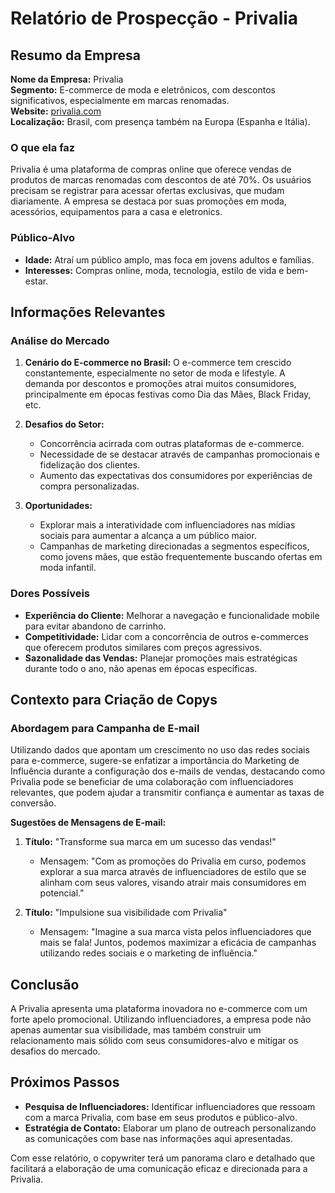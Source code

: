 # Relatório de Prospecção - Privalia

## Resumo da Empresa
**Nome da Empresa:** Privalia  
**Segmento:** E-commerce de moda e eletrônicos, com descontos significativos, especialmente em marcas renomadas.  
**Website:** [privalia.com](https://br.privalia.com/)  
**Localização:** Brasil, com presença também na Europa (Espanha e Itália).

### O que ela faz
Privalia é uma plataforma de compras online que oferece vendas de produtos de marcas renomadas com descontos de até 70%. Os usuários precisam se registrar para acessar ofertas exclusivas, que mudam diariamente. A empresa se destaca por suas promoções em moda, acessórios, equipamentos para a casa e eletronics.

### Público-Alvo
- **Idade:** Atraí um público amplo, mas foca em jovens adultos e famílias.
- **Interesses:** Compras online, moda, tecnologia, estilo de vida e bem-estar.

## Informações Relevantes
### Análise do Mercado
1. **Cenário do E-commerce no Brasil:** O e-commerce tem crescido constantemente, especialmente no setor de moda e lifestyle. A demanda por descontos e promoções atrai muitos consumidores, principalmente em épocas festivas como Dia das Mães, Black Friday, etc.
  
2. **Desafios do Setor:**
   - Concorrência acirrada com outras plataformas de e-commerce.
   - Necessidade de se destacar através de campanhas promocionais e fidelização dos clientes.
   - Aumento das expectativas dos consumidores por experiências de compra personalizadas.

3. **Oportunidades:**
   - Explorar mais a interatividade com influenciadores nas mídias sociais para aumentar a alcança a um público maior.
   - Campanhas de marketing direcionadas a segmentos específicos, como jovens mães, que estão frequentemente buscando ofertas em moda infantil.

### Dores Possíveis
- **Experiência do Cliente:** Melhorar a navegação e funcionalidade mobile para evitar abandono de carrinho.
- **Competitividade:** Lidar com a concorrência de outros e-commerces que oferecem produtos similares com preços agressivos.
- **Sazonalidade das Vendas:** Planejar promoções mais estratégicas durante todo o ano, não apenas em épocas específicas.

## Contexto para Criação de Copys
### Abordagem para Campanha de E-mail
Utilizando dados que apontam um crescimento no uso das redes sociais para e-commerce, sugere-se enfatizar a importância do Marketing de Influência durante a configuração dos e-mails de vendas, destacando como Privalia pode se beneficiar de uma colaboração com influenciadores relevantes, que podem ajudar a transmitir confiança e aumentar as taxas de conversão.

**Sugestões de Mensagens de E-mail:**
1. **Título:** "Transforme sua marca em um sucesso das vendas!"
   - Mensagem: "Com as promoções do Privalia em curso, podemos explorar a sua marca através de influenciadores de estilo que se alinham com seus valores, visando atrair mais consumidores em potencial."

2. **Título:** "Impulsione sua visibilidade com Privalia"
   - Mensagem: "Imagine a sua marca vista pelos influenciadores que mais se fala! Juntos, podemos maximizar a eficácia de campanhas utilizando redes sociais e o marketing de influência."

## Conclusão
A Privalia apresenta uma plataforma inovadora no e-commerce com um forte apelo promocional. Utilizando influenciadores, a empresa pode não apenas aumentar sua visibilidade, mas também construir um relacionamento mais sólido com seus consumidores-alvo e mitigar os desafios do mercado.

## Próximos Passos
- **Pesquisa de Influenciadores:** Identificar influenciadores que ressoam com a marca Privalia, com base em seus produtos e público-alvo.
- **Estratégia de Contato:** Elaborar um plano de outreach personalizando as comunicações com base nas informações aqui apresentadas.

Com esse relatório, o copywriter terá um panorama claro e detalhado que facilitará a elaboração de uma comunicação eficaz e direcionada para a Privalia.